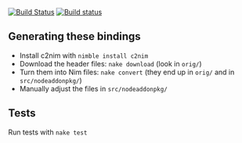 [![Build Status](https://travis-ci.org/iffy/nim-nodeaddon.svg?branch=master)](https://travis-ci.org/iffy/nim-nodeaddon)
[![Build status](https://ci.appveyor.com/api/projects/status/4bsvvhyb8woy9dxb/branch/master?svg=true)](https://ci.appveyor.com/project/iffy/nim-nodeaddon/branch/master)

## Generating these bindings

- Install c2nim with `nimble install c2nim`
- Download the header files: `nake download` (look in `orig/`)
- Turn them into Nim files: `nake convert` (they end up in `orig/` and in `src/nodeaddonpkg/`)
- Manually adjust the files in `src/nodeaddonpkg/`

## Tests

Run tests with `nake test`

